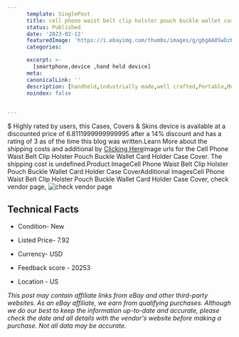 ```yaml
---
      template: SinglePost
      title: cell phone waist belt clip holster pouch buckle wallet card holder case cover
      status: Published
      date: '2023-02-12'
      featuredImage: 'https://i.ebayimg.com/thumbs/images/g/gbgAAOSwDzFiXT0s/s-l225.jpg'
      categories: 

      excerpt: >-
        [smartphone,device ,hand held device]
      meta:
      canonicalLink: ''
      description: [handheld,industrially made,well crafted,Portable,Mobile,Compact,Convenient,Lightweight,Maneuverable,Man-portable,Miniature,Carriable,Hand-held,Light,Holdable,Transportable,Mobile device,Pocket-sized,On-the-go,Wireless,Cordless,Compact size,Convenient size, smartphone,device ,hand held device]
      noindex: false

        
---
```

$
    Highly rated by users, this Cases, Covers & Skins device is available at a discounted price of 6.8111999999999995 after a 14% discount and has a rating of 3 as of the time this blog was written.Learn More about the shipping costs and additional by [Clicking Here](https://www.ebay.com/itm/313962092674?hash=item4919995882%3Ag%3AgbgAAOSwDzFiXT0s&mkevt=1&mkcid=1&mkrid=711-53200-19255-0&campid=%253CePNCampaignId%253E&customid=%253CreferenceId%253E&toolid=10049)image urls for the Cell Phone Waist Belt Clip Holster Pouch Buckle Wallet Card Holder Case Cover. The shipping cost is undefined.Product ImageCell Phone Waist Belt Clip Holster Pouch Buckle Wallet Card Holder Case CoverAdditional ImagesCell Phone Waist Belt Clip Holster Pouch Buckle Wallet Card Holder Case Cover, check vendor page, ![check vendor page](https://origin-galleryplus.ebayimg.com/ws/web/313962092674_2_0_1/225x225.jpg,https://origin-galleryplus.ebayimg.com/ws/web/313962092674_3_0_1/225x225.jpg,https://origin-galleryplus.ebayimg.com/ws/web/313962092674_4_0_1/225x225.jpg,https://origin-galleryplus.ebayimg.com/ws/web/313962092674_5_0_1/225x225.jpg,https://origin-galleryplus.ebayimg.com/ws/web/313962092674_6_0_1/225x225.jpg,https://origin-galleryplus.ebayimg.com/ws/web/313962092674_7_0_1/225x225.jpg,https://origin-galleryplus.ebayimg.com/ws/web/313962092674_8_0_1/225x225.jpg,https://origin-galleryplus.ebayimg.com/ws/web/313962092674_9_0_1/225x225.jpg,https://origin-galleryplus.ebayimg.com/ws/web/313962092674_10_0_1/225x225.jpg,https://origin-galleryplus.ebayimg.com/ws/web/313962092674_11_0_1/225x225.jpg,https://origin-galleryplus.ebayimg.com/ws/web/313962092674_12_0_1/225x225.jpg)
    
    

 ## Technical Facts 



     
      

 - Condition- New 


      

 - Listed Price- 7.92 


      

 - Currency- USD 


      

 - Feedback score - 20253 


      

 - Location - US 


      
      

 *_This post may contain affiliate links from eBay and other third-party websites. As an eBay affiliate, we earn from qualifying purchases. Although we do our best to keep the information up-to-date and accurate, please check the date and all details with the vendor's website before making a purchase. Not all data may be accurate._*



    
    
    
    
    